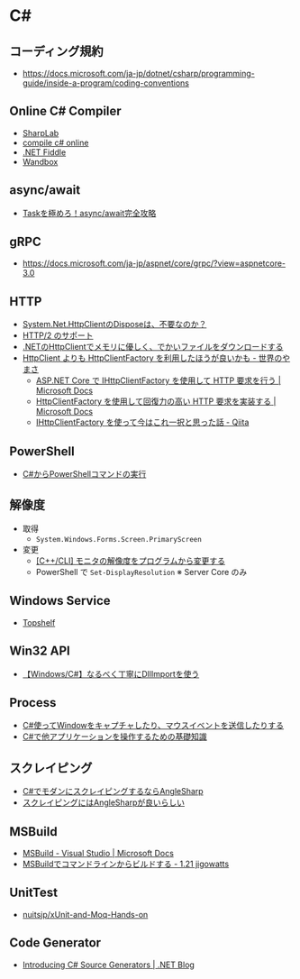 # C#

## コーディング規約
- https://docs.microsoft.com/ja-jp/dotnet/csharp/programming-guide/inside-a-program/coding-conventions

## Online C# Compiler
- [SharpLab](https://sharplab.io/)
- [compile c# online](https://rextester.com/)
- [.NET Fiddle](https://dotnetfiddle.net/)
- [Wandbox](https://wandbox.org/)

## async/await
- [Taskを極めろ！async/await完全攻略](https://qiita.com/acple@github/items/8f63aacb13de9954c5da)

## gRPC
- https://docs.microsoft.com/ja-jp/aspnet/core/grpc/?view=aspnetcore-3.0

## HTTP
- [System.Net.HttpClientのDisposeは、不要なのか？](https://qiita.com/Temarin/items/1ea38d563e75fdacd051)
- [HTTP/2 のサポート](https://docs.microsoft.com/ja-jp/dotnet/core/whats-new/dotnet-core-3-0#http2-support)
- [.NETのHttpClientでメモリに優しく、でかいファイルをダウンロードする](https://qiita.com/thrzn41/items/2754bec8ebad97ecd7fd)
- [HttpClient よりも HttpClientFactory を利用したほうが良いかも - 世界のやまさ](https://blog.nnasaki.com/entry/2019/10/04/143936)
  - [ASP.NET Core で IHttpClientFactory を使用して HTTP 要求を行う | Microsoft Docs](https://docs.microsoft.com/ja-jp/aspnet/core/fundamentals/http-requests?view=aspnetcore-3.0)
  - [HttpClientFactory を使用して回復力の高い HTTP 要求を実装する | Microsoft Docs](https://docs.microsoft.com/ja-jp/dotnet/architecture/microservices/implement-resilient-applications/use-httpclientfactory-to-implement-resilient-http-requests)
  - [IHttpClientFactory を使って今はこれ一択と思った話 - Qiita](https://qiita.com/TsuyoshiUshio@github/items/7092fbc510772ce5db63)

## PowerShell
- [C#からPowerShellコマンドの実行](https://qiita.com/akihiro-o/items/bd0ff97f39f95df6c3e3)

## 解像度
- 取得
  - `System.Windows.Forms.Screen.PrimaryScreen`
- 変更
  - [[C++/CLI] モニタの解像度をプログラムから変更する](https://www.moonmile.net/blog/archives/4133)
  - PowerShell で `Set-DisplayResolution` ※ Server Core のみ

## Windows Service
- [Topshelf](https://github.com/Topshelf/Topshelf)

## Win32 API
- [【Windows/C#】なるべく丁寧にDllImportを使う](https://qiita.com/mitsu_at3/items/94807ee0b3bf34ffb6b2)

## Process
- [C#使ってWindowをキャプチャしたり、マウスイベントを送信したりする](http://kokeiro.hatenablog.com/entry/2018/03/26/235837)
- [C#で他アプリケーションを操作するための基礎知識](https://tech.sanwasystem.com/entry/2015/11/25/171004)

## スクレイピング
- [C#でモダンにスクレイピングするならAngleSharp](https://qiita.com/matarillo/items/a92e7efbfd2fdec62595)
- [スクレイピングにはAngleSharpが良いらしい](http://tekitoumemo.hatenablog.com/entry/2018/09/21/005721)

## MSBuild
- [MSBuild - Visual Studio | Microsoft Docs](https://docs.microsoft.com/ja-jp/visualstudio/msbuild/msbuild?view=vs-2019)
- [MSBuildでコマンドラインからビルドする - 1.21 jigowatts](http://sh-yoshida.hatenablog.com/entry/2017/05/27/012755)

## UnitTest
- [nuitsjp/xUnit-and-Moq-Hands-on](https://github.com/nuitsjp/xUnit-and-Moq-Hands-on)

## Code Generator
- [Introducing C# Source Generators | .NET Blog](https://devblogs.microsoft.com/dotnet/introducing-c-source-generators/)
